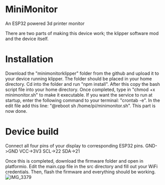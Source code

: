 # MiniMonitor
An ESP32 powered 3d printer monitor


There are two parts of making this device work; the klipper software mod and the device itself.

# Installation
Download the "minimonitorklipper" folder from the github and upload it to your device running klipper. The folder should be placed in your home directory. Cd into the folder and run "npm install". After this copy the bash script file into your home directory. Once completed, type in "chmod +x minimonitor.sh" to make it executable. If you want the service to run at startup, enter the following command to your terminal: "crontab -e". In the edit file add this line: "@reboot sh /home/pi/minimonitor.sh". This part is now done.

# Device build
Connect all four pins of your display to corresponding ESP32 pins. 
GND->GND
VCC->3V3
SCL->22
SDA->21

Once this is completed, download the firmware folder and open in platformio. Edit the main.cpp file in the src directory and fill out your WiFi credentials. Then, flash the firmware and everything should be working.
![IMG_3379](https://github.com/rubosten/MiniMonitor/assets/143548699/dd9426f7-20ec-4e40-9a92-5096a54af056)
